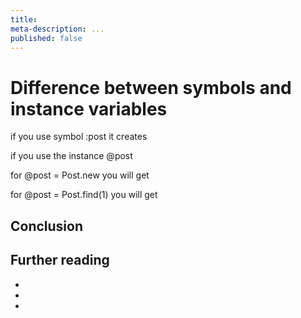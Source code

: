 ```yaml
---
title:
meta-description: ...
published: false
---
```

# Difference between symbols and instance variables
if you use symbol :post it creates

<form action="/posts" method="post">
if you use the instance @post

for @post = Post.new you will get

<form action="/posts/create" class="new_account" id="new_account" method="post">
for @post = Post.find(1) you will get

<form action="/posts/update" class="edit_account" id="edit_account_1" method="post">
<input name="_method" type="hidden" value="put">


## Conclusion

## Further reading

-
-
-


